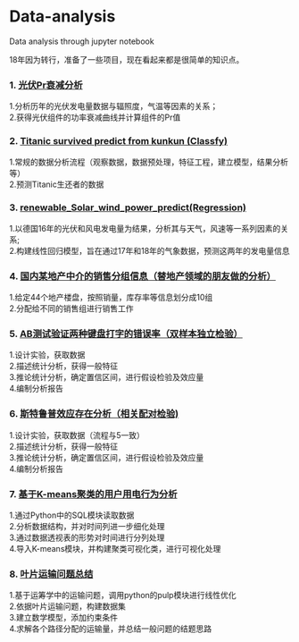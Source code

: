 # Data-analysis
Data analysis through jupyter notebook

18年因为转行，准备了一些项目，现在看起来都是很简单的知识点。

### 1. [光伏Pr衰减分析](https://github.com/kunkun1230/Data-analysis/tree/master/%E5%85%89%E4%BC%8FPr%E8%A1%B0%E5%87%8F%E5%88%86%E6%9E%90)  
1.分析历年的光伏发电量数据与辐照度，气温等因素的关系；  
2.获得光伏组件的功率衰减曲线并计算组件的Pr值

### 2. [Titanic survived predict from kunkun (Classfy)](https://github.com/kunkun1230/Data-analysis/blob/master/Titanic%20survived%20predict%20from%20kunkun.ipynb)
1.常规的数据分析流程（观察数据，数据预处理，特征工程，建立模型，结果分析等）  
2.预测Titanic生还者的数据

### 3. [renewable_Solar_wind_power_predict(Regression)](https://github.com/kunkun1230/Data-analysis/blob/master/renewable_Solar_wind_power_predict.ipynb)
1.以德国16年的光伏和风电发电量为结果，分析其与天气，风速等一系列因素的关系;  
2.构建线性回归模型，旨在通过17年和18年的气象数据，预测这两年的发电量信息

### 4. [国内某地产中介的销售分组信息（替地产领域的朋友做的分析）](https://github.com/kunkun1230/Data-analysis/tree/master/%E6%A5%BC%E7%9B%98%E5%88%86%E7%BB%84%E9%94%80%E5%94%AE%E5%BB%BA%E6%A8%A1)  
1.给定44个地产楼盘，按照销量，库存率等信息划分成10组  
2.分配给不同的销售组进行销售工作

### 5. [AB测试验证两种键盘打字的错误率（双样本独立检验）](https://github.com/kunkun1230/Data-analysis/tree/master/AB%E6%B5%8B%E8%AF%95%E5%88%86%E6%9E%90) 
1.设计实验，获取数据  
2.描述统计分析，获得一般特征  
3.推论统计分析，确定置信区间，进行假设检验及效应量  
4.编制分析报告  
  
### 6. [斯特鲁普效应存在分析（相关配对检验)](https://github.com/kunkun1230/Data-analysis/tree/master/%E6%96%AF%E7%89%B9%E9%B2%81%E6%99%AE%E6%95%88%E5%BA%94%E5%88%86%E6%9E%90)
1.设计实验，获取数据（流程与5一致）    
2.描述统计分析，获得一般特征  
3.推论统计分析，确定置信区间，进行假设检验及效应量  
4.编制分析报告  

### 7. [基于K-means聚类的用户用电行为分析](https://github.com/kunkun1230/Data-analysis/tree/master/%E5%9F%BA%E4%BA%8EK-means%E8%81%9A%E7%B1%BB%E7%9A%84%E7%94%A8%E6%88%B7%E7%94%A8%E7%94%B5%E8%A1%8C%E4%B8%BA%E5%88%86%E6%9E%90)
1.通过Python中的SQL模块读取数据  
2.分析数据结构，并对时间列进一步细化处理  
3.通过数据透视表的形势对时间进行分列处理    
4.导入K-means模块，并构建聚类可视化类，进行可视化处理  

### 8. [叶片运输问题总结](https://github.com/kunkun1230/Data-analysis/blob/master/%E5%8F%B6%E7%89%87%E8%BF%90%E8%BE%93%E9%97%AE%E9%A2%98%E6%80%BB%E7%BB%93.ipynb)
1.基于运筹学中的运输问题，调用python的pulp模块进行线性优化   
2.依据叶片运输问题，构建数据集    
3.建立数学模型，添加约束条件      
4.求解各个路径分配的运输量，并总结一般问题的结题思路   

